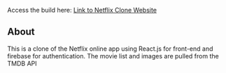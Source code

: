 
Access the build here:
[Link to Netflix Clone Website](netflix-clone-c3864.web.app)


## About

This is a clone of the Netflix online app using React.js for front-end and firebase for authentication.
The movie list and images are pulled from the TMDB API

